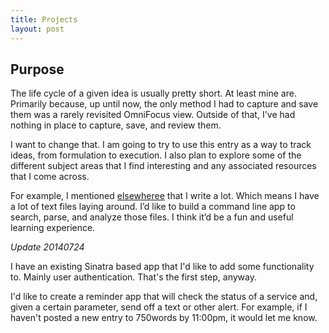 ```yaml
---
title: Projects
layout: post
---
```


## Purpose

The life cycle of a given idea is usually pretty short.  At least mine are.  Primarily because, up until now, the only method I had to capture and save them was a rarely revisited OmniFocus view.  Outside of that, I've had nothing in place to capture, save, and review them.

I want to change that.  I am going to try to use this entry as a way to track ideas, from formulation to execution.  I also plan to explore some of the different subject areas that I find interesting and any associated resources that I come across.

For example, I mentioned [elsewheree](http://travisingram.github.io/2014/07/23/initial-commit/) that I write a lot.  Which means I have a lot of text files laying around.  I’d like to build a command line app to search, parse, and analyze those files.  I think it’d be a fun and useful learning experience.

_Update 20140724_

I have an existing Sinatra based app that I'd like to add some functionality to.  Mainly user authentication.  That's the first step, anyway.

I'd like to create a reminder app that will check the status of a service and, given a certain parameter, send off a text or other alert.  For example, if I haven't posted a new entry to 750words by 11:00pm, it would let me know.